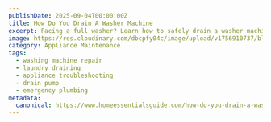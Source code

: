 ```yaml
---
publishDate: 2025-09-04T00:00:00Z
title: How Do You Drain A Washer Machine
excerpt: Facing a full washer? Learn how to safely drain a washer machine with our comprehensive guide. Discover step-by-step methods for emergency situations and routine maintenance.
image: https://res.cloudinary.com/dbcpfy04c/image/upload/v1756910737/blog_image_1756910737_wduqsn.webp
category: Appliance Maintenance
tags:
  - washing machine repair
  - laundry draining
  - appliance troubleshooting
  - drain pump
  - emergency plumbing
metadata:
  canonical: https://www.homeessentialsguide.com/how-do-you-drain-a-washer-machine
---
```


